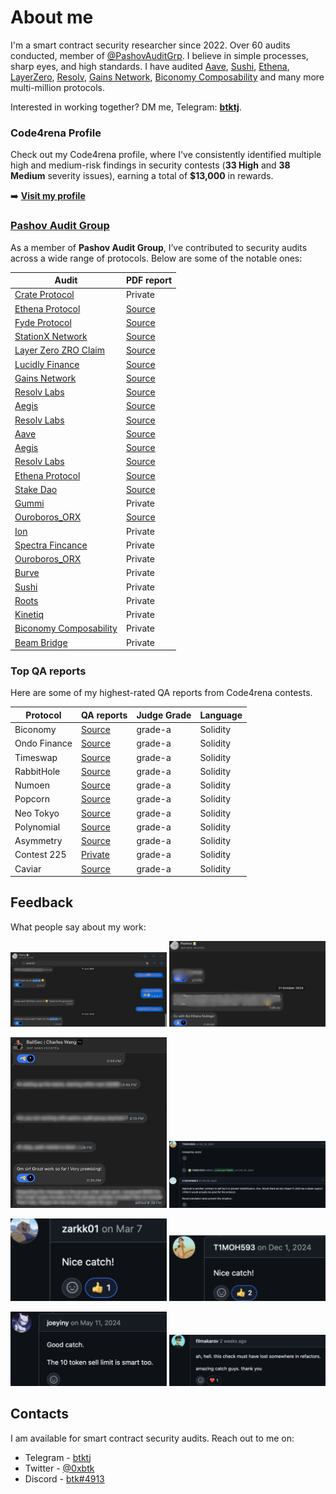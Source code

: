 # About me

I'm a smart contract security researcher since 2022. Over 60 audits conducted, member of [@PashovAuditGrp](https://x.com/PashovAuditGrp). I believe in simple processes, sharp eyes, and high standards. I have audited [Aave](https://x.com/aave), [Sushi](https://x.com/SushiSwap), [Ethena](https://x.com/ethena_labs), [LayerZero](https://x.com/LayerZero_Core), [Resolv](https://x.com/ResolvLabs), [Gains Network](https://x.com/GainsNetwork_io), [Biconomy Composability](https://x.com/biconomy) and many more multi-million protocols.

Interested in working together? DM me, Telegram: **[btktj](https://t.me/btktj)**.

### Code4rena Profile

Check out my Code4rena profile, where I've consistently identified multiple high and medium-risk findings in security contests (**33 High** and **38 Medium** severity issues), earning a total of **$13,000** in rewards.

➡️ **[Visit my profile](https://code4rena.com/@btk)**

### [Pashov Audit Group](https://x.com/PashovAuditGrp)

As a member of **Pashov Audit Group**, I’ve contributed to security audits across a wide range of protocols. Below are some of the notable ones:

| Audit     | PDF report                                                                               |
|-----------------|--------------------------------------------------------------------------------------------|
| [Crate Protocol](https://x.com/crateplace)        | Private  |
| [Ethena Protocol](https://x.com/ethena_labs)        | [Source](https://github.com/pashov/audits/blob/master/team/pdf/Ethena-security-review-May.pdf)  |
| [Fyde Protocol](https://x.com/FydeLabs)        | [Source](https://github.com/pashov/audits/blob/master/team/pdf/Fyde-security-review-May.pdf)  |
| [StationX Network](https://x.com/StationXnetwork)        | [Source](https://github.com/pashov/audits/blob/master/team/md/StationX-security-review.md)  |
| [Layer Zero ZRO Claim](https://x.com/LayerZero_Core)        | [Source](https://github.com/pashov/audits/blob/master/team/md/LayerZeroZROClaim-security-review.md)  |
| [Lucidly Finance](https://x.com/LucidlyFinance)        | [Source](https://github.com/pashov/audits/blob/master/team/md/Lucidly-security-review-June.md)  |
| [Gains Network](https://x.com/GainsNetwork_io)        | [Source](https://github.com/pashov/audits/blob/master/team/md/GainsNetwork-security-review-July.md)  |
| [Resolv Labs](https://x.com/ResolvLabs)        | [Source](https://github.com/pashov/audits/blob/master/team/md/Resolv-security-review.md)  |
| [Aegis](https://x.com/aegis_im)        | [Source](https://github.com/pashov/audits/blob/master/team/md/AegisVault-security-review.md)  |
| [Resolv Labs](https://x.com/ResolvLabs)        | [Source](https://github.com/pashov/audits/blob/master/team/md/Resolv-security-review-August.md)  |
| [Aave](https://x.com/aave)        | [Source](https://github.com/pashov/audits/blob/master/team/md/Aave-security-review.md)  |
| [Aegis](https://x.com/aegis_im)        | [Source](https://github.com/pashov/audits/blob/master/team/md/Aegis-security-review-September.md)  |
| [Resolv Labs](https://x.com/ResolvLabs)        | [Source](https://github.com/pashov/audits/blob/master/team/md/Resolv-security-review-October.md)  |
| [Ethena Protocol](https://x.com/ethena_labs)        | [Source](https://github.com/pashov/audits/blob/master/team/md/Ethena-security-review-October.md)  |
| [Stake Dao](https://x.com/StakeDAOHQ)        | [Source](https://github.com/pashov/audits/blob/master/team/md/LaPoste-security-review-October.md)  |
| [Gummi](https://x.com/gummifi)        | Private  |
| [Ouroboros_ORX](https://x.com/Ouroboros_ORX)        | [Source](https://github.com/pashov/audits/blob/master/team/md/Ouroboros-security-review_2024-12-06.md)  |
| [Ion](https://x.com/ionprotocol)        | Private  |
| [Spectra Fincance](https://x.com/spectra_finance)        | Private  |
| [Ouroboros_ORX](https://x.com/Ouroboros_ORX)        | Private  |
| [Burve](https://x.com/BurveProtocol)        | Private  |
| [Sushi](https://x.com/SushiSwap)        | Private  |
| [Roots](https://x.com/rootsfi)        | Private  |
| [Kinetiq](https://x.com/kinetiq_xyz)        | Private  |
| [Biconomy Composability](https://x.com/biconomy)        | Private  |
| [Beam Bridge](https://x.com/BuildOnBeam)        | Private  |

### Top QA reports

Here are some of my highest-rated QA reports from Code4rena contests.

| Protocol        | QA reports                                                                                 | Judge Grade | Language |
|-----------------|--------------------------------------------------------------------------------------------|-------------|----------|
| Biconomy        | [Source](https://github.com/code-423n4/2023-01-biconomy-findings/blob/main/data/btk-Q.md)  | grade-a     | Solidity |
| Ondo Finance    | [Source](https://github.com/code-423n4/2023-01-ondo-findings/blob/main/data/btk-Q.md)      | grade-a     | Solidity |
| Timeswap        | [Source](https://github.com/code-423n4/2023-01-timeswap-findings/blob/main/data/btk-Q.md)  | grade-a     | Solidity |
| RabbitHole      | [Source](https://github.com/code-423n4/2023-01-rabbithole-findings/blob/main/data/btk-Q.md)| grade-a     | Solidity |
| Numoen          | [Source](https://github.com/code-423n4/2023-01-numoen-findings/blob/main/data/btk-Q.md)    | grade-a     | Solidity |
| Popcorn         | [Source](https://github.com/code-423n4/2023-01-popcorn-findings/blob/main/data/btk-Q.md)   | grade-a     | Solidity |
| Neo Tokyo       | [Source](https://github.com/code-423n4/2023-03-neotokyo-findings/blob/main/data/btk-Q.md)  | grade-a     | Solidity |
| Polynomial      | [Source](https://github.com/code-423n4/2023-03-polynomial-findings/blob/main/data/btk-Q.md)| grade-a     | Solidity |
| Asymmetry       | [Source](https://github.com/code-423n4/2023-03-asymmetry-findings/blob/main/data/btk-Q.md) | grade-a     | Solidity |
| Contest 225     | [Private]()| grade-a     | Solidity |
| Caviar          | [Source](https://github.com/code-423n4/2023-04-caviar-findings/blob/main/data/btk-Q.md)    | grade-a     | Solidity |

## Feedback

What people say about my work:

<p align="center">
  <img src="./assets/Feedback-1.png" width="250"/>
  <img src="./assets/Feedback-2.jpeg" width="250"/>
</p>

<p align="center">
  <img src="./assets/Feedback-3.jpeg" width="250"/>
  <img src="./assets/Feedback-8.jpeg" width="250"/>
</p>

<p align="center">
  <img src="./assets/Feedback-5.jpeg" width="250"/>
  <img src="./assets/Feedback-6.jpeg" width="250"/>
</p>

<p align="center">
  <img src="./assets/Feedback-7.jpeg" width="250"/>
  <img src="./assets/Feedback-4.jpeg" width="250"/>
</p>


## Contacts

I am available for smart contract security audits. Reach out to me on:

- Telegram - [btktj](https://t.me/btktj)
- Twitter - [@0xbtk](https://twitter.com/0xbtk)
- Discord - [btk#4913](https://discordapp.com/users/731221006101905519)

